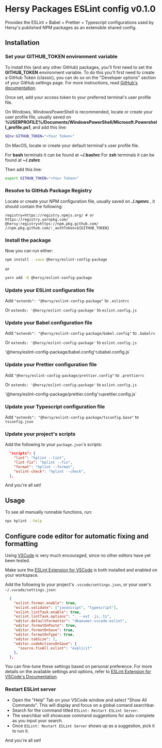 # Hersy Packages ESLint config v0.1.0

Provides the ESLint + Babel + Prettier + Typescript configurations used by Hersy's published NPM packages as an extensible shared config.

## Installation

### Set your GITHUB_TOKEN environment variable

To install this (and any other GitHub) packages, you'll first need to set the **GITHUB_TOKEN** environment variable.
To do this you'll first need to create a GitHub Token (classic), you can do so on the "Developer options" section of your GitHub settings page.
For more instructions, read [GitHub's documentation](https://docs.github.com/en/authentication/keeping-your-account-and-data-secure/managing-your-personal-access-tokens#creating-a-personal-access-token-classic).

Once set, add your access token to your preferred terminal's user profile file.

On Windows, WindowsPowerShell is recommended, locate or create your user profile file, usually saved on **%USERPROFILE%/Documents/WindowsPowerShell/Microsoft.Powershell_profile.ps1**, and add this line:

```powershell
$Env:GITHUB_TOKEN="<Your Token>"
```

On MacOS, locate or create your default terminal's user profile file.

For **bash** terminals it can be found at **~/.bashrc**
For **zsh** terminals it can be found at **~/.zshrc**

Then add this line:

```bash
export GITHUB_TOKEN="<Your Token>"
```

### Resolve to GitHub Package Registry

Locate or create your NPM configuration file, usually saved on **./.npmrc** , it should contain the following:

```npmrc
registry=https://registry.npmjs.org/ # or https://registry.yarnpkg.com/
@hersy:registry=https://npm.pkg.github.com/
//npm.pkg.github.com/:_authToken=${GITHUB_TOKEN}
```

### Install the package

Now you can run either:

```bash
npm install --save @hersy/eslint-config-package
```

or

```bash
yarn add -D @hersy/eslint-config-package
```

### Update your ESLint configuration file

Add `"extends": "@hersy/eslint-config-package"` to `.eslintrc`

Or `extends: '@hersy/eslint-config-package'` to `eslint.config.js`

### Update your Babel configuration file

Add `"extends": "@hersy/eslint-config-package/babel.config"` to `.babelrc`

Or `extends: '@hersy/eslint-config-package'` to `eslint.config.js`

'@hersy/eslint-config-package/babel.config'` to `babel.config.js`

### Update your Prettier configuration file

Add `"@hersy/eslint-config-package/prettier.config"` to `.prettierrc`

Or `extends: '@hersy/eslint-config-package'` to `eslint.config.js`

'@hersy/eslint-config-package/prettier.config'` to `prettier.config.js`

### Update your Typescript configuration file

Add `"extends": "@hersy/eslint-config-package/tsconfig.base"` to `tsconfig.json`

### Update your project's scripts

Add the following to your `package.json`'s scripts:

```json
  "scripts": {
    "lint": "hplint --lint",
    "lint-fix": "hplint --fix",
    "format": "hplint --format",
    "eslint-check": "hplint --check",
  },
```

And you're all set!

## Usage

To see all manually runnable functions, run:

```bash
npx hplint --help
```

## Configure code editor for automatic fixing and formatting

Using [VSCode](https://code.visualstudio.com/) is very much encouraged, since no other editors have yet been tested.

Make sure the [ESLint Extension for VSCode](vscode:extension/dbaeumer.vscode-eslint) is both installed and enabled on your workspace.

Add the following to your project's `.vscode/settings.json`, or your user's `~/.vscode/settings.json`:

```json
  {
    "eslint.format.enable": true,
    "eslint.validate": ["javascript", "typescript"],
    "eslint.lintTask.enable": true,
    "eslint.lintTask.options": ". --ext .js,.ts",
    "editor.defaultFormatter": "dbaeumer.vscode-eslint",
    "editor.formatOnPaste": true,
    "editor.formatOnSave": true,
    "editor.formatOnType": true,
    "editor.tabSize": 2,
    "editor.codeActionsOnSave": {
      "source.fixAll.eslint": "explicit"
    },
  },
```

You can fine-tune these settings based on personal preference. For more details on the available settings and options, refer to [ESLint Extension for VSCode's Documentation](https://marketplace.visualstudio.com/items?itemName=dbaeumer.vscode-eslint#settings-options).

### Restart ESLint server

  - Open the "Help" Tab on your VSCode window and select "Show All Commands". This will display and focus on a global comand searchbar.
  - Search for the command titled `ESLint: Restart ESLint Server`.
  - The searchbar will showcase command suggestions for auto-complete as you input your search.
  - Once `ESLint: Restart ESLint Server` shows up as a suggestion, pick it to run it.

And you're all set!
